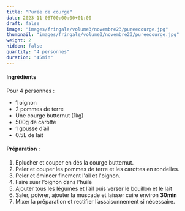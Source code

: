 ```yaml
---
title: "Purée de courge"
date: 2023-11-06T00:00:00+01:00
draft: false
image: "images/fringale/volume3/novembre23/pureecourge.jpg"
thumbnail: "images/fringale/volume3/novembre23/pureecourge.jpg"
weight: 2
hidden: false
quantity: "4 personnes"
duration: "45min"
---
```


#### Ingrédients

Pour 4 personnes :

- 1 oignon
- 2 pommes de terre
- Une courge butternut (1kg)
- 500g de carotte
- 1 gousse d’ail
- 0.5L de lait

#### Préparation :

1. Eplucher et couper en dés la courge butternut.
2. Peler et couper les pommes de terre et les carottes en rondelles.
3. Peler et émincer finement l'ail et l'oignon.
4. Faire suer l’oignon dans l’huile
5. Ajouter tous les légumes et l’ail puis verser le bouillon et le lait
6. Saler, poivrer, ajouter la muscade et laisser cuire environ **30min**
7. Mixer la préparation et rectifier l’assaisonnement si nécessaire.